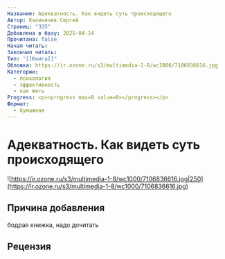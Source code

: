 ```yaml
---
Название: Адекватность. Как видеть суть происходящего
Автор: Калиничев Сергей
Страниц: "335"
Добавлена в базу: 2025-04-14
Прочитана: false
Начал читать: 
Закончил читать: 
Тип: "[[Книга]]"
Обложка: https://ir.ozone.ru/s3/multimedia-1-8/wc1000/7106836616.jpg
Категории:
  - психология
  - эффективность
  - как жить
Progress: <p><progress max=0 value=0></progress></p>
Формат:
  - бумажная
---
```

# Адекватность. Как видеть суть происходящего

![https://ir.ozone.ru/s3/multimedia-1-8/wc1000/7106836616.jpg|250](https://ir.ozone.ru/s3/multimedia-1-8/wc1000/7106836616.jpg)

## Причина добавления

бодрая книжка, надо дочитать
## Рецензия